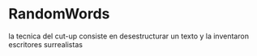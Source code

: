 # RandomWords
la tecnica del cut-up
consiste en desestructurar un texto y la inventaron escritores surrealistas
